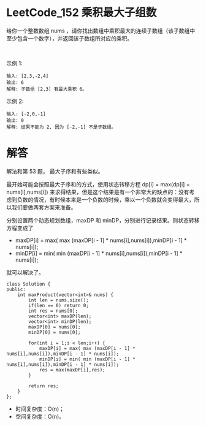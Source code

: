 # LeetCode_152 乘积最大子组数

给你一个整数数组 nums ，请你找出数组中乘积最大的连续子数组（该子数组中至少包含一个数字），并返回该子数组所对应的乘积。

 

示例 1:
```
输入: [2,3,-2,4]
输出: 6
解释: 子数组 [2,3] 有最大乘积 6。
```
示例 2:
```
输入: [-2,0,-1]
输出: 0
解释: 结果不能为 2, 因为 [-2,-1] 不是子数组。
```


# 解答
解法和第 53 题， 最大子序和有些类似。

最开始可能会按照最大子序和的方式，使用状态转移方程 dp[i] = max(dp[i] + nums[i],nums[i]) 来求得结果，但是这个结果是有一个非常大的缺点的：没有考虑到负数的情况，有时候本来是一个负数的时候，乘以一个负数就会变得最大，所以我们要做两套方案来准备。

分别设置两个动态规划数组，maxDP 和 minDP，分别进行记录结果。则状态转移方程变成了
* maxDP[i] = max( max (maxDP[i - 1] * nums[i],nums[i]),minDP[i - 1] * nums[i]);
* minDP[i] = min( min (maxDP[i - 1] * nums[i],nums[i]),minDP[i - 1] * nums[i]);

就可以解决了。

```
class Solution {
public:
    int maxProduct(vector<int>& nums) {
        int len = nums.size();
        if(len == 0) return 0;
        int res = nums[0];
        vector<int> maxDP(len);
        vector<int> minDP(len);
        maxDP[0] = nums[0];
        minDP[0] = nums[0];

        for(int i = 1;i < len;i++) {
            maxDP[i] = max( max (maxDP[i - 1] * nums[i],nums[i]),minDP[i - 1] * nums[i]);
            minDP[i] = min( min (maxDP[i - 1] * nums[i],nums[i]),minDP[i - 1] * nums[i]);
            res = max(maxDP[i],res);
        }

        return res;
    }
};
```

* 时间复杂度：O(n)；
* 空间复杂度：O(n)。
